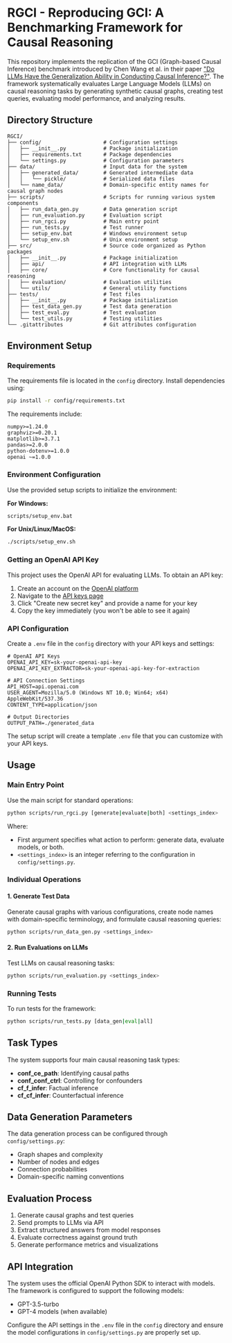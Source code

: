 # RGCI - Reproducing GCI: A Benchmarking Framework for Causal Reasoning

This repository implements the replication of the GCI (Graph-based Causal Inference) benchmark introduced by Chen Wang et al. in their paper ["Do LLMs Have the Generalization Ability in Conducting Causal Inference?"](https://arxiv.org/abs/2410.11385). The framework systematically evaluates Large Language Models (LLMs) on causal reasoning tasks by generating synthetic causal graphs, creating test queries, evaluating model performance, and analyzing results.

## Directory Structure

```
RGCI/
├── config/                    # Configuration settings
│   ├── __init__.py            # Package initialization
│   ├── requirements.txt       # Package dependencies 
│   └── settings.py            # Configuration parameters
├── data/                      # Input data for the system
│   ├── generated_data/        # Generated intermediate data
│   │   └── pickle/            # Serialized data files
│   └── name_data/             # Domain-specific entity names for causal graph nodes
├── scripts/                   # Scripts for running various system components
│   ├── run_data_gen.py        # Data generation script
│   ├── run_evaluation.py      # Evaluation script
│   ├── run_rgci.py            # Main entry point
│   ├── run_tests.py           # Test runner
│   ├── setup_env.bat          # Windows environment setup
│   └── setup_env.sh           # Unix environment setup
├── src/                       # Source code organized as Python packages
│   ├── __init__.py            # Package initialization
│   ├── api/                   # API integration with LLMs
│   ├── core/                  # Core functionality for causal reasoning
│   ├── evaluation/            # Evaluation utilities
│   └── utils/                 # General utility functions
├── tests/                     # Test files
│   ├── __init__.py            # Package initialization
│   ├── test_data_gen.py       # Test data generation
│   ├── test_eval.py           # Test evaluation
│   └── test_utils.py          # Testing utilities
└── .gitattributes             # Git attributes configuration
```

## Environment Setup

### Requirements

The requirements file is located in the `config` directory. Install dependencies using:

```bash
pip install -r config/requirements.txt
```

The requirements include:
```
numpy>=1.24.0
graphviz>=0.20.1
matplotlib>=3.7.1
pandas>=2.0.0
python-dotenv>=1.0.0
openai ~=1.0.0
```

### Environment Configuration

Use the provided setup scripts to initialize the environment:

**For Windows:**
```bash
scripts/setup_env.bat
```

**For Unix/Linux/MacOS:**
```bash
./scripts/setup_env.sh
```

### Getting an OpenAI API Key

This project uses the OpenAI API for evaluating LLMs. To obtain an API key:

1. Create an account on the [OpenAI platform](https://platform.openai.com/signup)
2. Navigate to the [API keys page](https://platform.openai.com/account/api-keys)
3. Click "Create new secret key" and provide a name for your key
4. Copy the key immediately (you won't be able to see it again)

### API Configuration

Create a `.env` file in the `config` directory with your API keys and settings:

```
# OpenAI API Keys
OPENAI_API_KEY=sk-your-openai-api-key
OPENAI_API_KEY_EXTRACTOR=sk-your-openai-api-key-for-extraction

# API Connection Settings
API_HOST=api.openai.com
USER_AGENT=Mozilla/5.0 (Windows NT 10.0; Win64; x64) AppleWebKit/537.36
CONTENT_TYPE=application/json

# Output Directories
OUTPUT_PATH=./generated_data
```

The setup script will create a template `.env` file that you can customize with your API keys.

## Usage

### Main Entry Point

Use the main script for standard operations:

```bash
python scripts/run_rgci.py [generate|evaluate|both] <settings_index>
```

Where:
- First argument specifies what action to perform: generate data, evaluate models, or both.
- `<settings_index>` is an integer referring to the configuration in `config/settings.py`.

### Individual Operations

#### 1. Generate Test Data

Generate causal graphs with various configurations, create node names with domain-specific terminology, and formulate causal reasoning queries:

```bash
python scripts/run_data_gen.py <settings_index>
```

#### 2. Run Evaluations on LLMs

Test LLMs on causal reasoning tasks:

```bash
python scripts/run_evaluation.py <settings_index>
```

### Running Tests

To run tests for the framework:

```bash
python scripts/run_tests.py [data_gen|eval|all]
```

## Task Types

The system supports four main causal reasoning task types:
- **conf_ce_path**: Identifying causal paths
- **conf_conf_ctrl**: Controlling for confounders
- **cf_f_infer**: Factual inference
- **cf_cf_infer**: Counterfactual inference

## Data Generation Parameters

The data generation process can be configured through `config/settings.py`:
- Graph shapes and complexity
- Number of nodes and edges
- Connection probabilities
- Domain-specific naming conventions

## Evaluation Process

1. Generate causal graphs and test queries
2. Send prompts to LLMs via API
3. Extract structured answers from model responses
4. Evaluate correctness against ground truth
5. Generate performance metrics and visualizations

## API Integration

The system uses the official OpenAI Python SDK to interact with models. The framework is configured to support the following models:
- GPT-3.5-turbo 
- GPT-4 models (when available)

Configure the API settings in the `.env` file in the `config` directory and ensure the model configurations in `config/settings.py` are properly set up. 